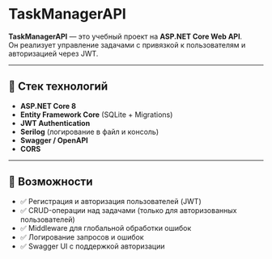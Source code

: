 # TaskManagerAPI

**TaskManagerAPI** — это учебный проект на **ASP.NET Core Web API**.  
Он реализует управление задачами с привязкой к пользователям и авторизацией через JWT.

---

## 🚀 Стек технологий
- **ASP.NET Core 8**
- **Entity Framework Core** (SQLite + Migrations)
- **JWT Authentication**
- **Serilog** (логирование в файл и консоль)
- **Swagger / OpenAPI**
- **CORS**

---

## 📌 Возможности
- ✅ Регистрация и авторизация пользователей (JWT)
- ✅ CRUD-операции над задачами (только для авторизованных пользователей)
- ✅ Middleware для глобальной обработки ошибок
- ✅ Логирование запросов и ошибок
- ✅ Swagger UI с поддержкой авторизации


